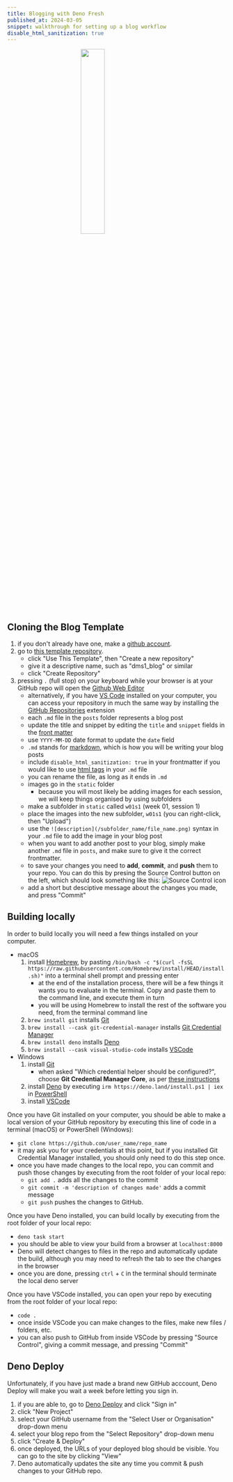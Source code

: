 ```yaml
---
title: Blogging with Deno Fresh
published_at: 2024-03-05
snippet: walkthrough for setting up a blog workflow
disable_html_sanitization: true
---
```


<img src="/logo.svg" style="display: block; margin-left: auto; margin-right: auto; width: 33%;"></img>

## Cloning the Blog Template

1. if you don't already have one, make a [github account](https://github.com/).
2. go to [this template repository](https://github.com/capogreco/blog_template).
   - click "Use This Template", then "Create a new repository"
   - give it a descriptive name, such as "dms1_blog" or similar
   - click "Create Repository"
3. pressing `.` (full stop) on your keyboard while your browser is at your GitHub repo will open the [Github Web Editor](https://docs.github.com/en/codespaces/the-githubdev-web-based-editor)
   - alternatively, if you have [VS Code](https://code.visualstudio.com/) installed on your computer, you can access your repository in much the same way by installing the [GitHub Repositories](https://marketplace.visualstudio.com/items?itemName=GitHub.remotehub) extension
   - each `.md` file in the `posts` folder represents a blog post
   - update the title and snippet by editing the `title` and `snippet` fields in the [front matter](https://dev.to/dailydevtips1/what-exactly-is-frontmatter-123g)
   - use `YYYY-MM-DD` date format to update the `date` field
   - `.md` stands for [markdown](https://www.markdownguide.org/cheat-sheet/), which is how you will be writing your blog posts
   - include `disable_html_sanitization: true` in your frontmatter if you would like to use [html tags](https://developer.mozilla.org/en-US/docs/Web/HTML/Element) in your `.md` file
   - you can rename the file, as long as it ends in `.md`
   - images go in the `static` folder
      - because you will most likely be adding images for each session, we will keep things organised by using subfolders
   - make a subfolder in `static` called `w01s1` (week 01, session 1)
   - place the images into the new subfolder, `w01s1` (you can right-click, then "Upload")
   - use the `![description](/subfolder_name/file_name.png)` syntax in your `.md` file to add the image in your blog post
   - when you want to add another post to your blog, simply make another `.md` file in `posts`, and make sure to give it the correct frontmatter.
   - to save your changes you need to **add**, **commit**, and **push** them to your repo.  You can do this by presing the Source Control button on the left, which should look something like this: ![Source Control icon](/240305_blog_instructions/source_control.png)
   - add a short but desciptive message about the changes you made, and press "Commit"

## Building locally

In order to build locally you will need a few things installed on your computer.  

- macOS
   1. install [Homebrew](https://brew.sh/), by pasting `/bin/bash -c "$(curl -fsSL https://raw.githubusercontent.com/Homebrew/install/HEAD/install.sh)"` into a terminal shell prompt and pressing enter
      - at the end of the installation process, there will be a few things it wants you to evaluate in the terminal.  Copy and paste them to the command line, and execute them in turn
      - you will be using Homebrew to install the rest of the software you need, from the terminal command line
   2. `brew install git` installs [Git](https://git-scm.com/)
   3. `brew install --cask git-credential-manager` installs [Git Credential Manager](https://github.com/git-ecosystem/git-credential-manager)
   3. `brew install deno` installs [Deno](https://deno.com/)
   4. `brew install --cask visual-studio-code` installs [VSCode](https://code.visualstudio.com/)
- Windows
   1. install [Git](https://git-scm.com/download/win)
      - when asked "Which credential helper should be configured?", choose **Git Credential Manager Core**, as per [these instructions](https://github.com/git-ecosystem/git-credential-manager/blob/release/docs/install.md)
   2. install [Deno](https://docs.deno.com/runtime/manual) by executing `irm https://deno.land/install.ps1 | iex` in [PowerShell](https://learn.microsoft.com/en-us/training/modules/introduction-to-powershell/2-what-is-powershell)
   3. install [VSCode](https://code.visualstudio.com/)

Once you have Git installed on your computer, you should be able to make a local version of your GitHub repository by executing this line of code in a terminal (macOS) or PowerShell (Windows):
- `git clone https://github.com/user_name/repo_name`
- it may ask you for your credentials at this point, but if you installed Git Credential Manager installed, you should only need to do this step once.
- once you have made changes to the local repo, you can commit and push those changes by executing from the root folder of your local repo:
   - `git add .` adds all the changes to the commit
   - `git commit -m 'description of changes made'` adds a commit message
   - `git push` pushes the changes to GitHub.

Once you have Deno installed, you can build locally by executing from the root folder of your local repo:
- `deno task start`
- you should be able to view your build from a browser at `localhost:8000`
- Deno will detect changes to files in the repo and automatically update the build, although you may need to refresh the tab to see the changes in the browser
- once you are done, pressing `ctrl` + `C` in the terminal should terminate the local deno server

Once you have VSCode installed, you can open your repo by executing from the root folder of your local repo:
- `code .`
- once inside VSCode you can make changes to the files, make new files / folders, etc.
- you can also push to GitHub from inside VSCode by pressing "Source Control", giving a commit message, and pressing "Commit"

## Deno Deploy

Unfortunately, if you have just made a brand new GitHub acccount, Deno Deploy will make you wait a week before letting you sign in.  

1. if you are able to, go to [Deno Deploy](https://deno.com/deploy) and click "Sign in"
2. click "New Project"
3. select your GitHub username from the "Select User or Organisation" drop-down menu
4. select your blog repo from the "Select Repository" drop-down menu
5. click "Create & Deploy"
6. once deployed, the URLs of your deployed blog should be visible.  You can go to the site by clicking "View"
7. Deno automatically updates the site any time you commit & push changes to your GitHub repo.





